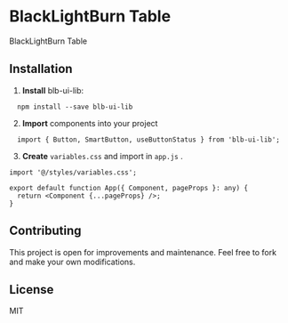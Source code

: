# BlackLightBurn Table

BlackLightBurn Table

## Installation

1. **Install** blb-ui-lib:
```
  npm install --save blb-ui-lib
```

2. **Import** components into your project
```
  import { Button, SmartButton, useButtonStatus } from 'blb-ui-lib';
```

3. **Create** ``variables.css`` and import in ``app.js`` .
```
import '@/styles/variables.css';

export default function App({ Component, pageProps }: any) {
  return <Component {...pageProps} />;
}
```


## Contributing

This project is open for improvements and maintenance. Feel free to fork and make your own modifications.

## License

MIT
